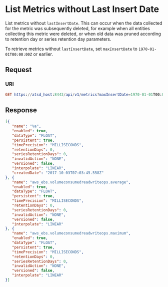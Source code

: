 # List Metrics without Last Insert Date

List metrics without `lastInsertDate`. This can occur when the data collected for the metric was subsequently deleted, for example when all entities collecting this metric were deleted, or when old data was pruned according to retention day or series retention day parameters.

To retrieve metrics without `lastInsertDate`, set `maxInsertDate` to `1970-01-01T00:00:00Z` or earlier.

## Request

### URI

```elm
GET https://atsd_host:8443/api/v1/metrics?maxInsertDate=1970-01-01T00:00:00Z&limit=3
```

## Response
```json
[{
   "name": "%a",
   "enabled": true,
   "dataType": "FLOAT",
   "persistent": true,
   "timePrecision": "MILLISECONDS",
   "retentionDays": 0,
   "seriesRetentionDays": 0,
   "invalidAction": "NONE",
   "versioned": false,
   "interpolate": "LINEAR",
   "createdDate": "2017-10-03T07:03:45.558Z"
}, {
   "name": "aws_ebs.volumeconsumedreadwriteops.average",
   "enabled": true,
   "dataType": "FLOAT",
   "persistent": true,
   "timePrecision": "MILLISECONDS",
   "retentionDays": 0,
   "seriesRetentionDays": 0,
   "invalidAction": "NONE",
   "versioned": false,
   "interpolate": "LINEAR"
}, {
   "name": "aws_ebs.volumeconsumedreadwriteops.maximum",
   "enabled": true,
   "dataType": "FLOAT",
   "persistent": true,
   "timePrecision": "MILLISECONDS",
   "retentionDays": 0,
   "seriesRetentionDays": 0,
   "invalidAction": "NONE",
   "versioned": false,
   "interpolate": "LINEAR"
}]
```
